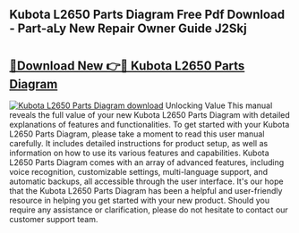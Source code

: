 ## Kubota L2650 Parts Diagram Free Pdf Download - Part-aLy New Repair Owner Guide J2Skj

# <h2><a href="http://dfis86.blite.top/?on=Kubota+L2650+Parts+Diagram">🔗Download New 👉🔴 Kubota L2650 Parts Diagram</a></h2>

[![Kubota L2650 Parts Diagram download](https://i.imgur.com/lujVjoI.png)](http://dfis86.blite.top/?on=Kubota+L2650+Parts+Diagram)
Unlocking Value This manual reveals the full value of your new Kubota L2650 Parts Diagram with detailed explanations of features and functionalities. To get started with your Kubota L2650 Parts Diagram, please take a moment to read this user manual carefully. It includes detailed instructions for product setup, as well as information on how to use its various features and capabilities. Kubota L2650 Parts Diagram comes with an array of advanced features, including voice recognition, customizable settings, multi-language support, and automatic backups, all accessible through the user interface. It's our hope that the Kubota L2650 Parts Diagram has been a helpful and user-friendly resource in helping you get started with your new product. Should you require any assistance or clarification, please do not hesitate to contact our customer support team.
